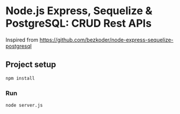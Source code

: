 # Node.js Express, Sequelize & PostgreSQL: CRUD Rest APIs

Inspired from https://github.com/bezkoder/node-express-sequelize-postgresql

## Project setup
```
npm install
```

### Run
```
node server.js
```
